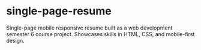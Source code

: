 # single-page-resume
Single-page mobile responsive resume built as a web development semester 6 course project. Showcases skills in HTML, CSS, and mobile-first design.
